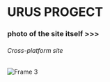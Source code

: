 # URUS PROGECT 
### photo of the site itself >>>
###### Cross-platform site
![Frame 3](https://github.com/user-attachments/assets/0f9a9069-ec2c-45a8-88d5-40ba9ef92bb2)
